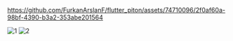 
https://github.com/FurkanArslanF/flutter_piton/assets/74710096/2f0af60a-98bf-4390-b3a2-353abe201564

![1](https://github.com/FurkanArslanF/flutter_piton/assets/74710096/64f9c556-e357-4cab-a600-b1e84842877b)
![2](https://github.com/FurkanArslanF/flutter_piton/assets/74710096/7f20d3f9-e296-4f5e-802a-30d0b42f816a)
